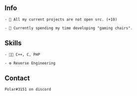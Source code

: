 ## Info


```
- 👥 All my current projects are not open src. (+10)

- 🧭 Currently spending my time developing "gaming chairs".
```

## Skills
```
- 👨‍💻 C++, C, PHP

- ⚙️ Reverse Engineering
```

## Contact
```
Polar#3151 on discord
```

